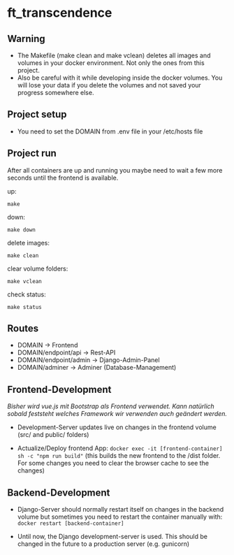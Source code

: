 # ft_transcendence

## Warning
- The Makefile (make clean and make vclean) deletes all images and volumes in your docker environment. Not only the ones from this project.
- Also be careful with it while developing inside the docker volumes. You will lose your data if you delete the volumes and not saved your progress somewhere else.

## Project setup
 - You need to set the DOMAIN from .env file in your /etc/hosts file

## Project run
After all containers are up and running you maybe need to wait a few more seconds until the frontend is available.

up:
```
make
```

down:
```
make down
```

delete images:
```
make clean
```

clear volume folders:
```
make vclean
```

check status:
```
make status
```

## Routes
- DOMAIN                    -> Frontend
- DOMAIN/endpoint/api       -> Rest-API
- DOMAIN/endpoint/admin     -> Django-Admin-Panel
- DOMAIN/adminer            -> Adminer (Database-Management)

## Frontend-Development
_Bisher wird vue.js mit Bootstrap als Frontend verwendet. Kann natürlich sobald feststeht welches Framework wir verwenden auch geändert werden._
- Development-Server updates live on changes in the frontend volume (src/ and public/ folders)

- Actualize/Deploy frontend App:
`docker exec -it [frontend-container] sh -c "npm run build"`
(this builds the new frontend to the /dist folder. For some changes you need to clear the browser cache to see the changes)

## Backend-Development
- Django-Server should normally restart itself on changes in the backend volume but sometimes you need to restart the container manually with:
`docker restart [backend-container]`

- Until now, the Django development-server is used. This should be changed in the future to a production server (e.g. gunicorn)

